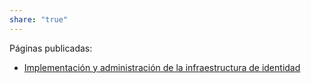 ```yaml
---
share: "true"
---
```

Páginas publicadas:
* [Implementación y administración de la infraestructura de identidad](./Implementaci%C3%B3n%20y%20administraci%C3%B3n%20de%20la%20infraestructura%20de%20identidad.md)